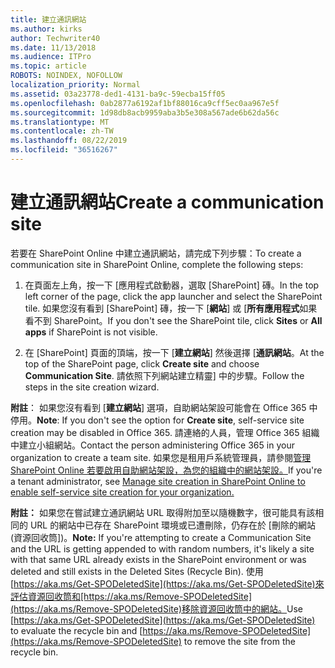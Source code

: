 ```yaml
---
title: 建立通訊網站
ms.author: kirks
author: Techwriter40
ms.date: 11/13/2018
ms.audience: ITPro
ms.topic: article
ROBOTS: NOINDEX, NOFOLLOW
localization_priority: Normal
ms.assetid: 03a23778-ded1-4131-ba9c-59ecba15ff05
ms.openlocfilehash: 0ab2877a6192af1bf88016ca9cff5ec0aa967e5f
ms.sourcegitcommit: 1d98db8acb9959aba3b5e308a567ade6b62da56c
ms.translationtype: MT
ms.contentlocale: zh-TW
ms.lasthandoff: 08/22/2019
ms.locfileid: "36516267"
---
```

# <a name="create-a-communication-site"></a><span data-ttu-id="40263-102">建立通訊網站</span><span class="sxs-lookup"><span data-stu-id="40263-102">Create a communication site</span></span>

<span data-ttu-id="40263-103">若要在 SharePoint Online 中建立通訊網站，請完成下列步驟：</span><span class="sxs-lookup"><span data-stu-id="40263-103">To create a communication site in SharePoint Online, complete the following steps:</span></span> 
  
1. <span data-ttu-id="40263-104">在頁面左上角，按一下 [應用程式啟動器，選取 [SharePoint] 磚。</span><span class="sxs-lookup"><span data-stu-id="40263-104">In the top left corner of the page, click the app launcher and select the SharePoint tile.</span></span> <span data-ttu-id="40263-105">如果您沒有看到 [SharePoint] 磚，按一下 [**網站**] 或 [**所有應用程式**如果看不到 SharePoint。</span><span class="sxs-lookup"><span data-stu-id="40263-105">If you don't see the SharePoint tile, click **Sites** or **All apps** if SharePoint is not visible.</span></span> 
    
2. <span data-ttu-id="40263-106">在 [SharePoint] 頁面的頂端，按一下 [**建立網站**] 然後選擇 [**通訊網站**。</span><span class="sxs-lookup"><span data-stu-id="40263-106">At the top of the SharePoint page, click **Create site** and choose **Communication Site**.</span></span> <span data-ttu-id="40263-107">請依照下列網站建立精靈] 中的步驟。</span><span class="sxs-lookup"><span data-stu-id="40263-107">Follow the steps in the site creation wizard.</span></span> 
    
 <span data-ttu-id="40263-108">**附註**： 如果您沒有看到 [**建立網站**] 選項，自助網站架設可能會在 Office 365 中停用。</span><span class="sxs-lookup"><span data-stu-id="40263-108">**Note**: If you don't see the option for **Create site**, self-service site creation may be disabled in Office 365.</span></span> <span data-ttu-id="40263-109">請連絡的人員，管理 Office 365 組織中建立小組網站。</span><span class="sxs-lookup"><span data-stu-id="40263-109">Contact the person administering Office 365 in your organization to create a team site.</span></span> <span data-ttu-id="40263-110">如果您是租用戶系統管理員，請參閱[管理 SharePoint Online 若要啟用自助網站架設，為您的組織中的網站架設。](https://go.microsoft.com/fwlink/?linkid=2018780)</span><span class="sxs-lookup"><span data-stu-id="40263-110">If you're a tenant administrator, see [Manage site creation in SharePoint Online to enable self-service site creation for your organization.](https://go.microsoft.com/fwlink/?linkid=2018780)</span></span>
  
 <span data-ttu-id="40263-111">**附註：** 如果您在嘗試建立通訊網站 URL 取得附加至以隨機數字，很可能具有該相同的 URL 的網站中已存在 SharePoint 環境或已遭刪除，仍存在於 [刪除的網站 (資源回收筒])。</span><span class="sxs-lookup"><span data-stu-id="40263-111">**Note:** If you're attempting to create a Communication Site and the URL is getting appended to with random numbers, it's likely a site with that same URL already exists in the SharePoint environment or was deleted and still exists in the Deleted Sites (Recycle Bin).</span></span> <span data-ttu-id="40263-112">使用[https://aka.ms/Get-SPODeletedSite](https://aka.ms/Get-SPODeletedSite)來評估資源回收筒和[https://aka.ms/Remove-SPODeletedSite](https://aka.ms/Remove-SPODeletedSite)移除資源回收筒中的網站。</span><span class="sxs-lookup"><span data-stu-id="40263-112">Use [https://aka.ms/Get-SPODeletedSite](https://aka.ms/Get-SPODeletedSite) to evaluate the recycle bin and [https://aka.ms/Remove-SPODeletedSite](https://aka.ms/Remove-SPODeletedSite) to remove the site from the recycle bin.</span></span> 
  

